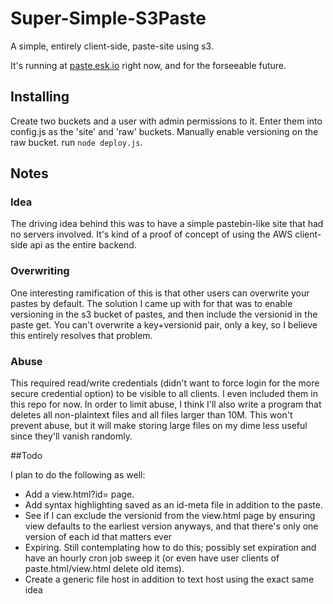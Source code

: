 Super-Simple-S3Paste
====================

A simple, entirely client-side, paste-site using s3.

It's running at [paste.esk.io](http://paste.esk.io) right now, and for the
forseeable future.

## Installing

Create two buckets and a user with admin permissions to it. Enter them into
config.js as the 'site' and 'raw' buckets. Manually enable versioning on the raw
bucket. run `node deploy.js`.

## Notes


### Idea

The driving idea behind this was to have a simple pastebin-like site that
had no servers involved. It's kind of a proof of concept of using the AWS
client-side api as the entire backend.

### Overwriting

One interesting ramification of this is that other users can overwrite your
pastes by default. The solution I came up with for that was to enable
versioning in the s3 bucket of pastes, and then include the versionid in
the paste get. You can't overwrite a key+versionid pair, only a key, so
I believe this entirely resolves that problem.

### Abuse

This required read/write credentials (didn't want to force login for
the more secure credential option) to be visible to all clients. I even
included them in this repo for now. In order to limit abuse, I think I'll
also write a program that deletes all non-plaintext files and all files
larger than 10M. This won't prevent abuse, but it will make storing large
files on my dime less useful since they'll vanish randomly.


##Todo

I plan to do the following as well:

* Add a view.html?id= page.
* Add syntax highlighting saved as an id-meta file in addition to the paste.
* See if I can exclude the versionid from the view.html page by ensuring view
defaults to the earliest version anyways, and that there's only one version of
each id that matters ever
* Expiring. Still contemplating how to do this; possibly set expiration and
have an hourly cron job sweep it (or even have user clients of
paste.html/view.html delete old items).
* Create a generic file host in addition to text host using the exact same idea

